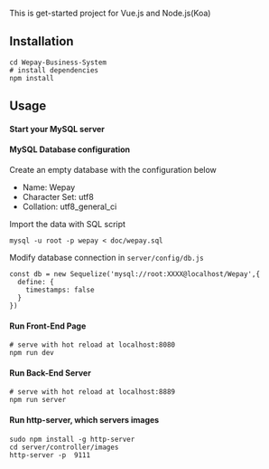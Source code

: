 This is get-started project for Vue.js and Node.js(Koa)
## Installation
```
cd Wepay-Business-System
# install dependencies
npm install
```
## Usage
#### Start your MySQL server
#### MySQL Database configuration
Create an empty database with the configuration below
- Name: Wepay
- Character Set: utf8
- Collation: utf8_general_ci

Import the data with SQL script

```
mysql -u root -p wepay < doc/wepay.sql
```
Modify database connection in `server/config/db.js`
```
const db = new Sequelize('mysql://root:XXXX@localhost/Wepay',{
  define: {
    timestamps: false
  }
})
```
#### Run Front-End Page
```
# serve with hot reload at localhost:8080
npm run dev
```
#### Run Back-End Server
```
# serve with hot reload at localhost:8889
npm run server
```
#### Run http-server, which servers images
```
sudo npm install -g http-server
cd server/controller/images
http-server -p  9111
```